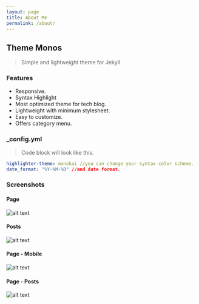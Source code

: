 ```yaml
---
layout: page
title: About Me
permalink: /about/
---
```


## Theme Monos
> Simple and lightweight theme for Jekyll

### Features
- Responsive.
- Syntax Highlight
- Most optimized theme for tech blog.
- Lightweight with minimum stylesheet.
- Easy to customize.
- Offers category menu.

### _config.yml
> Code block will look like this.
```yml
highlighter-theme: monokai //you can change your syntax color scheme.
date_format: "%Y-%M-%D" //and date format.
```

### Screenshots
#### Page
![alt text](/public/img/screenshot-1.png)
#### Posts
![alt text](/public/img/screenshot-2.png)
#### Page - Mobile
![alt text](/public/img/screenshot-m1.png)
#### Page - Posts
![alt text](/public/img/screenshot-m2.png)

